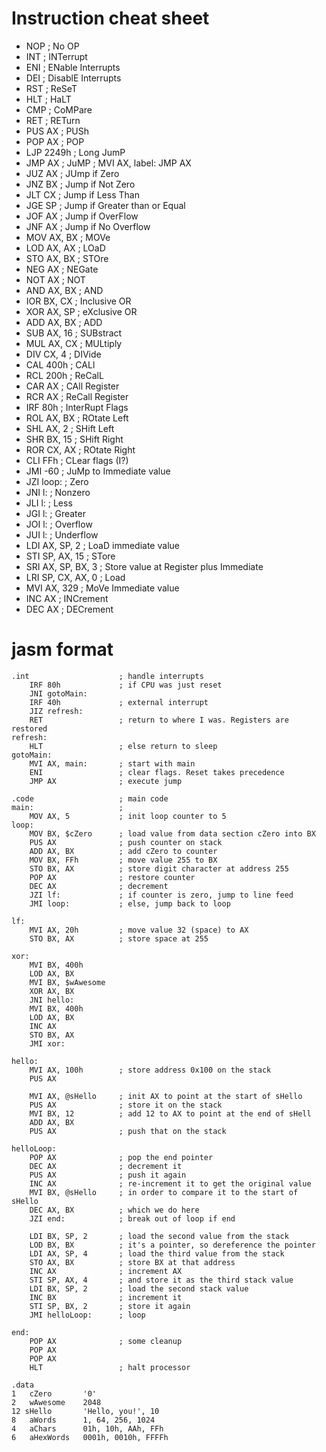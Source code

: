Instruction cheat sheet
=======================

* NOP ; No OP
* INT ; INTerrupt
* ENI ; ENable Interrupts
* DEI ; DisablE Interrupts
* RST ; ReSeT
* HLT ; HaLT
* CMP ; CoMPare
* RET ; RETurn
* PUS AX ; PUSh
* POP AX ; POP
* LJP 2249h ; Long JumP
* JMP AX ; JuMP     ; MVI AX, label: JMP AX
* JUZ AX ; JUmp if Zero
* JNZ BX ; Jump if Not Zero
* JLT CX ; Jump if Less Than
* JGE SP ; Jump if Greater than or Equal
* JOF AX ; Jump if OverFlow
* JNF AX ; Jump if No Overflow
* MOV AX, BX ; MOVe
* LOD AX, AX ; LOaD
* STO AX, BX ; STOre
* NEG AX ; NEGate
* NOT AX ; NOT
* AND AX, BX ; AND
* IOR BX, CX ; Inclusive OR
* XOR AX, SP ; eXclusive OR
* ADD AX, BX ; ADD
* SUB AX, 16 ; SUBstract
* MUL AX, CX ; MULtiply
* DIV CX, 4 ; DIVide
* CAL 400h ; CALl
* RCL 200h ; ReCalL
* CAR AX ; CAll Register
* RCR AX ; ReCall Register
* IRF 80h ; InterRupt Flags
* ROL AX, BX ; ROtate Left
* SHL AX, 2 ; SHift Left
* SHR BX, 15 ; SHift Right
* ROR CX, AX ; ROtate Right
* CLI FFh ; CLear flags (I?)
* JMI -60 ; JuMp to Immediate value
* JZI loop: ; Zero
* JNI l: ; Nonzero
* JLI l: ; Less
* JGI l: ; Greater
* JOI l: ; Overflow
* JUI l: ; Underflow
* LDI AX, SP, 2 ; LoaD immediate value
* STI SP, AX, 15 ; STore
* SRI AX, SP, BX, 3 ; Store value at Register plus Immediate
* LRI SP, CX, AX, 0 ; Load
* MVI AX, 329 ; MoVe Immediate value
* INC AX ; INCrement
* DEC AX ; DECrement

jasm format
===========

```
.int                    ; handle interrupts
    IRF 80h             ; if CPU was just reset
    JNI gotoMain:
    IRF 40h             ; external interrupt
    JIZ refresh:
    RET                 ; return to where I was. Registers are restored
refresh:
    HLT                 ; else return to sleep
gotoMain:
    MVI AX, main:       ; start with main
    ENI                 ; clear flags. Reset takes precedence
    JMP AX              ; execute jump

.code                   ; main code
main:                   ;
    MOV AX, 5           ; init loop counter to 5
loop:
    MOV BX, $cZero      ; load value from data section cZero into BX
    PUS AX              ; push counter on stack
    ADD AX, BX          ; add cZero to counter
    MOV BX, FFh         ; move value 255 to BX
    STO BX, AX          ; store digit character at address 255
    POP AX              ; restore counter
    DEC AX              ; decrement
    JZI lf:             ; if counter is zero, jump to line feed
    JMI loop:           ; else, jump back to loop

lf:
    MVI AX, 20h         ; move value 32 (space) to AX
    STO BX, AX          ; store space at 255

xor:
    MVI BX, 400h
    LOD AX, BX
    MVI BX, $wAwesome
    XOR AX, BX
    JNI hello:
    MVI BX, 400h
    LOD AX, BX
    INC AX
    STO BX, AX
    JMI xor:

hello:
    MVI AX, 100h        ; store address 0x100 on the stack
    PUS AX

    MVI AX, @sHello     ; init AX to point at the start of sHello
    PUS AX              ; store it on the stack
    MVI BX, 12          ; add 12 to AX to point at the end of sHell
    ADD AX, BX
    PUS AX              ; push that on the stack

helloLoop:
    POP AX              ; pop the end pointer
    DEC AX              ; decrement it
    PUS AX              ; push it again
    INC AX              ; re-increment it to get the original value
    MVI BX, @sHello     ; in order to compare it to the start of sHello
    DEC AX, BX          ; which we do here
    JZI end:            ; break out of loop if end

    LDI BX, SP, 2       ; load the second value from the stack
    LOD BX, BX          ; it's a pointer, so dereference the pointer
    LDI AX, SP, 4       ; load the third value from the stack
    STO AX, BX          ; store BX at that address
    INC AX              ; increment AX
    STI SP, AX, 4       ; and store it as the third stack value
    LDI BX, SP, 2       ; load the second stack value
    INC BX              ; increment it
    STI SP, BX, 2       ; store it again
    JMI helloLoop:      ; loop

end:
    POP AX              ; some cleanup
    POP AX
    POP AX
    HLT                 ; halt processor

.data
1   cZero       '0'
2   wAwesome    2048
12 sHello       'Hello, you!', 10
8   aWords      1, 64, 256, 1024
4   aChars      01h, 10h, AAh, FFh
6   aHexWords   0001h, 0010h, FFFFh
```
